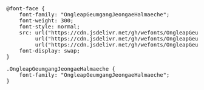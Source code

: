 <pre>

@font-face {
    font-family: "OngleapGeumgangJeongaeHalmaeche";
    font-weight: 300;
    font-style: normal;
    src: url("https://cdn.jsdelivr.net/gh/wefonts/OngleapGeumgangJeongaeHalmaeche/OngleapGeumgangJeongaeHalmaeche.woff2") format("woff2"),
         url("https://cdn.jsdelivr.net/gh/wefonts/OngleapGeumgangJeongaeHalmaeche/OngleapGeumgangJeongaeHalmaeche.woff") format("woff"),
         url("https://cdn.jsdelivr.net/gh/wefonts/OngleapGeumgangJeongaeHalmaeche/OngleapGeumgangJeongaeHalmaeche.ttf") format("truetype");
    font-display: swap;
}

.OngleapGeumgangJeongaeHalmaeche {
    font-family: "OngleapGeumgangJeongaeHalmaeche";
}

  
</pre>
